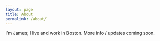 ```yaml
---
layout: page
title: About
permalink: /about/
---
```


I'm James; I live and work in Boston. More info / updates coming soon.
